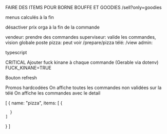 FAIRE DES ITEMS POUR BORNE BOUFFE ET GOODIES /sell?only=goodies

menus calculés à la fin

désactiver prix orga à la fin de la commande

vendeur: prendre des commandes
superviseur: valide les commandes, vision globale
poste pizza: peut voir /prepare/pizza
télé: /view
admin:

typescript

CRITICAL
Ajouter fuck kinane à chaque commande (Gerable via dotenv)
FUCK_KINANE=TRUE

Bouton refresh

Promos hardcodées
On affiche toutes les commandes non validées sur la télé
On affiche les commandes avec le detail

[
  {
    name: "pizza",
    items: [
      {

      }
    ]
  }
]